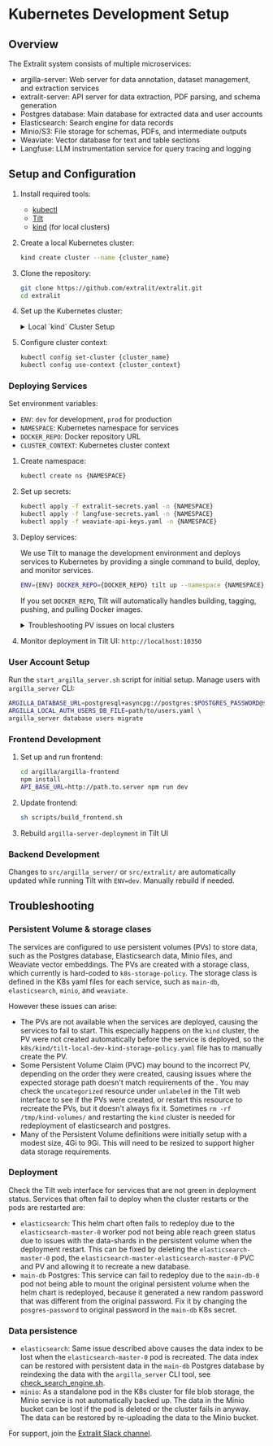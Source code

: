 # Kubernetes Development Setup

## Overview

The Extralit system consists of multiple microservices:

- argilla-server: Web server for data annotation, dataset management, and extraction services
- extralit-server: API server for data extraction, PDF parsing, and schema generation
- Postgres database: Main database for extracted data and user accounts
- Elasticsearch: Search engine for data records
- Minio/S3: File storage for schemas, PDFs, and intermediate outputs
- Weaviate: Vector database for text and table sections
- Langfuse: LLM instrumentation service for query tracing and logging

## Setup and Configuration

1. Install required tools:

    - [kubectl](https://kubernetes.io/docs/tasks/tools/)
    - [Tilt](https://docs.tilt.dev/install.html)
    - [kind](https://kind.sigs.k8s.io/docs/user/quick-start/#installation) (for local clusters)

2. Create a local Kubernetes cluster:
    ```bash
    kind create cluster --name {cluster_name}
    ```

3. Clone the repository:
    ```bash
    git clone https://github.com/extralit/extralit.git
    cd extralit
    ```

4. Set up the Kubernetes cluster:
    <details>
    <summary>Local `kind` Cluster Setup</summary>

    Install additional tools:
    - [ctlptl](https://github.com/tilt-dev/ctlptl/tree/main#how-do-i-install-it)

    Create cluster and local registry:
    ```bash
    ctlptl create registry ctlptl-registry --port=5005
    ctlptl create cluster {cluster_name} --registry=ctlptl-registry
    ```

    Apply storage configurations:
    ```bash
    ctlptl apply -f k8s/kind/kind-config.yaml
    kubectl --context kind-kind taint node kind-control-plane node-role.kubernetes.io/control-plane:NoSchedule-
    ```

    > **Note:** Tilt will apply `k8s/kind/tilt-local-dev-kind-storage-policy.yaml` for local storage class.

    </details>

5. Configure cluster context:
    ```bash
    kubectl config set-cluster {cluster_name}
    kubectl config use-context {cluster_context}
    ```

### Deploying Services

Set environment variables:
- `ENV`: `dev` for development, `prod` for production
- `NAMESPACE`: Kubernetes namespace for services
- `DOCKER_REPO`: Docker repository URL
- `CLUSTER_CONTEXT`: Kubernetes cluster context

1. Create namespace:
    ```bash
    kubectl create ns {NAMESPACE}
    ```

2. Set up secrets:
    ```bash
    kubectl apply -f extralit-secrets.yaml -n {NAMESPACE}
    kubectl apply -f langfuse-secrets.yaml -n {NAMESPACE}
    kubectl apply -f weaviate-api-keys.yaml -n {NAMESPACE}
    ```

3. Deploy services:

    We use Tilt to manage the development environment and deploys services to Kubernetes by providing a single command to build, deploy, and monitor services.

    ```bash
    ENV={ENV} DOCKER_REPO={DOCKER_REPO} tilt up --namespace {NAMESPACE} --context {CLUSTER_CONTEXT}
    ```

    If you set `DOCKER_REPO`, Tilt will automatically handles building, tagging, pushing, and pulling Docker images.

    <details>
    <summary>Troubleshooting PV issues on local clusters</summary>

    Deploy services iteratively:
    ```bash
    ENV=dev DOCKER_REPO=localhost:5005 tilt up --namespace {NAMESPACE} --context {CLUSTER_CONTEXT} elasticsearch
    ENV=dev DOCKER_REPO=localhost:5005 tilt up --namespace {NAMESPACE} --context {CLUSTER_CONTEXT} main-db
    ENV=dev DOCKER_REPO=localhost:5005 tilt up --namespace {NAMESPACE} --context {CLUSTER_CONTEXT} minio
    ENV=dev DOCKER_REPO=localhost:5005 tilt up --namespace {NAMESPACE} --context {CLUSTER_CONTEXT} weaviate
    ENV=dev DOCKER_REPO=localhost:5005 tilt up --namespace {NAMESPACE} --context {CLUSTER_CONTEXT}
    ```
    </details>

4. Monitor deployment in Tilt UI: `http://localhost:10350`

### User Account Setup

Run the `start_argilla_server.sh` script for initial setup. Manage users with `argilla_server` CLI:

```bash
ARGILLA_DATABASE_URL=postgresql+asyncpg://postgres:$POSTGRES_PASSWORD@$POSTGRES_HOST/postgres \
ARGILLA_LOCAL_AUTH_USERS_DB_FILE=path/to/users.yaml \
argilla_server database users migrate
```

### Frontend Development

1. Set up and run frontend:
   ```bash
   cd argilla/argilla-frontend
   npm install
   API_BASE_URL=http://path.to.server npm run dev
   ```

2. Update frontend:
   ```bash
   sh scripts/build_frontend.sh
   ```

3. Rebuild `argilla-server-deployment` in Tilt UI

### Backend Development

Changes to `src/argilla_server/` or `src/extralit/` are automatically updated while running Tilt with `ENV=dev`. Manually rebuild if needed.

## Troubleshooting

### Persistent Volume & storage clases
The services are configured to use persistent volumes (PVs) to store data, such as the Postgres database, Elasticsearch data, Minio files, and Weaviate vector embeddings. The PVs are created with a storage class, which currently is hard-coded to `k8s-storage-policy`. The storage class is defined in the K8s yaml files for each service, such as `main-db`, `elasticsearch`, `minio`, and `weaviate`.

However these issues can arise:
- The PVs are not available when the services are deployed, causing the services to fail to start. This especially happens on the `kind` cluster, the PV were not created automatically before the service is deployed, so the `k8s/kind/tilt-local-dev-kind-storage-policy.yaml` file has to manually create the PV.
- Some Persistent Volume Claim (PVC) may bound to the incorrect PV, depending on the order they were created, causing issues where the expected storage path doesn't match requirements of the . You may check the `uncategorized` resource under `unlabeled` in the Tilt web interface to see if the PVs were created, or restart this resource to recreate the PVs, but it doesn't always fix it. Sometimes `rm -rf /tmp/kind-volumes/` and restarting the `kind` cluster is needed for redeployment of elasticsearch and postgres.
- Many of the Persistent Volume definitions were initially setup with a modest size, 4Gi to 9Gi. This will need to be resized to support higher data storage requirements.

### Deployment
Check the Tilt web interface for services that are not green in deployment status. Services that often fail to deploy when the cluster restarts or the pods are restarted are:
- `elasticsearch`: This helm chart often fails to redeploy due to the `elasticsearch-master-0` worker pod not being able reach green status due to issues with the data-shards in the persistent volume when the deployment restart. This can be fixed by deleting the `elasticsearch-master-0` pod, the `elasticsearch-master-elasticsearch-master-0` PVC and PV and allowing it to recreate a new database.
- `main-db` Postgres: This service can fail to redeploy due to the `main-db-0` pod not being able to mount the original persistent volume when the helm chart is redeployed, because it generated a new random password that was different from the original password. Fix it by changing the `posgres-password` to original password in the `main-db` K8s secret.

### Data persistence
- `elasticsearch`: Same issue described above causes the data index to be lost when the `elasticsearch-master-0` pod is recreated. The data index can be restored with persistent data in the `main-db` Postgres database by reindexing the data with the `argilla_server` CLI tool, see [check_search_engine.sh](https://github.com/extralit/extralit-server/blob/main/docker/server/scripts/check_search_engine.sh).
- `minio`: As a standalone pod in the K8s cluster for file blob storage, the Minio service is not automatically backed up. The data in the Minio bucket can be lost if the pod is deleted or the cluster fails in anyway. The data can be restored by re-uploading the data to the Minio bucket.


For support, join the [Extralit Slack channel](https://join.slack.com/t/extralit/shared_invite/zt-32blg3602-0m0XewPBXF7776BQ3m7ZlA).
